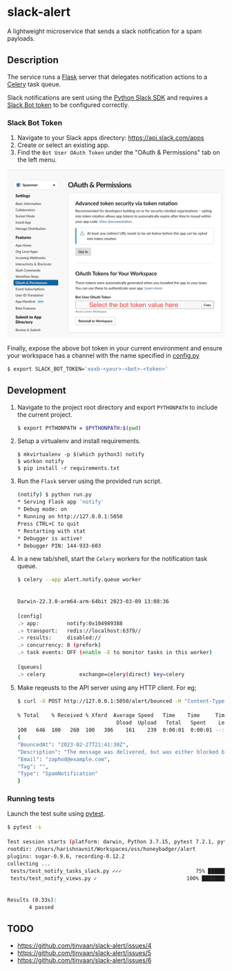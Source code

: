 # slack-alert

A lightweight microservice that sends a slack notification for a spam payloads.

## Description

The service runs a [Flask](https://flask.palletsprojects.com) server that delegates notification actions to a [Celery](https://docs.celeryq.dev/) task queue.

Slack notifications are sent using the [Python Slack SDK](https://slack.dev/python-slack-sdk) and requires a [Slack Bot token](https://api.slack.com/authentication/token-types#bot) to be configured correctly.

### Slack Bot Token

1) Navigate to your Slack apps directory: https://api.slack.com/apps
2) Create or select an existing app.
3) Find the `Bot User OAuth Token` under the "OAuth & Permissions" tab on the left menu.

![Screenshot](./media/slack-bot-token.jpeg)

Finally, expose the above bot token in your current environment and ensure your workspace has a channel with the name specified in [config.py](./alert/config.py)

```bash
$ export SLACK_BOT_TOKEN='xoxb-<your>-<bot>-<token>'
```

## Development

1) Navigate to the project root directory and export `PYTHONPATH` to include the current project.
    ```bash
    $ export PYTHONPATH = $PYTHONPATH:$(pwd)
    ```

2) Setup a virtualenv and install requirements.
    ```
    $ mkvirtualenv -p $(which python3) notify
    $ workon notify
    $ pip install -r requirements.txt
    ```

3) Run the `Flask` server using the provided run script.
    ```bash
    (notify) $ python run.py
    * Serving Flask app 'notify'
    * Debug mode: on
    * Running on http://127.0.0.1:5050
    Press CTRL+C to quit
    * Restarting with stat
    * Debugger is active!
    * Debugger PIN: 144-933-603
    ```

4) In a new tab/shell, start the `Celery` workers for the notification task queue.
    ```bash
    $ celery --app alert.notify.queue worker


    Darwin-22.3.0-arm64-arm-64bit 2023-03-09 13:08:36

    [config]
    .> app:         notify:0x104989388
    .> transport:   redis://localhost:6379//
    .> results:     disabled://
    .> concurrency: 8 (prefork)
    .> task events: OFF (enable -E to monitor tasks in this worker)

    [queues]
    .> celery           exchange=celery(direct) key=celery

    ```

5) Make reqeusts to the API server using any HTTP client. For eg;
    ```bash
    $ curl -X POST http://127.0.0.1:5050/alert/bounced -H "Content-Type: application/json" -d '{"RecordType": "Bounce", "Type": "SpamNotification", "TypeCode": 512, "Name": "Spam notification", "Tag": "", "MessageStream": "outbound", "Description": "The message was delivered, but was either blocked by the user, or classified as spam, bulk mail, or had rejected content.", "Email": "zaphod@example.com", "From": "notifications@honeybadger.io", "BouncedAt": "2023-02-27T21:41:30Z"}' | jq .

    % Total    % Received % Xferd  Average Speed   Time    Time     Time  Current
                                    Dload  Upload   Total   Spent    Left  Speed
    100   646  100   260  100   386    161    239  0:00:01  0:00:01 --:--:--   401
    {
    "BouncedAt": "2023-02-27T21:41:30Z",
    "Description": "The message was delivered, but was either blocked by the user, or classified as spam, bulk mail, or had rejected content.",
    "Email": "zaphod@example.com",
    "Tag": "",
    "Type": "SpamNotification"
    }
    ```

### Running tests
Launch the test suite using [pytest](https://docs.pytest.org).
```bash
$ pytest -s

Test session starts (platform: darwin, Python 3.7.15, pytest 7.2.1, pytest-sugar 0.9.6)
rootdir: /Users/harishnavnit/Workspaces/oss/honeybadger/alert
plugins: sugar-0.9.6, recording-0.12.2
collecting ...
 tests/test_notify_tasks_slack.py ✓✓✓                        75% ███████▌
 tests/test_notify_views.py ✓                             100% ██████████


Results (0.33s):
       4 passed
```

## TODO
- https://github.com/tinvaan/slack-alert/issues/4
- https://github.com/tinvaan/slack-alert/issues/5
- https://github.com/tinvaan/slack-alert/issues/6